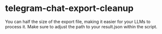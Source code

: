 # telegram-chat-export-cleanup
You can half the size of the export file, making it easier for your LLMs to process it. Make sure to adjust the path to your result.json within the script.
